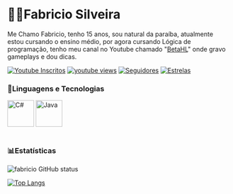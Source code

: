 # 👨‍💻Fabricio Silveira
 
 Me Chamo Fabricio, tenho 15 anos, sou natural da paraíba, atualmente estou cursando o ensino médio, por agora cursando Lógica de programação, tenho meu canal no Youtube chamado "[BetaHL](https://www.youtube.com/@BetaHL)" onde gravo gameplays e dou dicas.

  <p alig="left">
      <a href="https://www.youtube.com/@BetaHL">
         <img alt="Youtube Inscritos" title="Inscreva-se" src="https://custom-icon-badges.demolab.com/youtube/channel/subscribers/UCzJq9AHqtU5NcN5pdAr-_9g?color=%23E05D44&label=Inscritos&logo=video&logoColor=white&style=for-the-badge&labelColor=CE4630"/></a> 
      <a href="https://www.youtube.com/@BetaHL">
         <img alt="youtube views" title="Minhas Views" src="https://custom-icon-badges.demolab.com/youtube/channel/views/UCzJq9AHqtU5NcN5pdAr-_9g?color=%23E1AD0E&logo=eye&logoColor=white&style=for-the-badge&labelColor=C79600"/></a> 
      <a href="https://github.com/Fabricio-Silveira">
         <img alt="Seguidores" title="Siga-me no Github" src="https://custom-icon-badges.demolab.com/github/followers/fabriciosilveira?color=236ad3&labelColor=1155ba&style=for-the-badge&logo=person-add&label=seguidores&logoColor=white"/></a>
      <a href="https://github.com/Fabricio-Silveira?tab=repositories&sort=stargazers">
         <img alt="Estrelas" title="Total de Estrelas no GitHub" src="https://custom-icon-badges.demolab.com/github/stars/Fabriciosilveira?color=55960c&style=for-the-badge&labelColor=488207&logo=star&label=estrelas"/></a>
   </p>



### 🤖Linguagens e Tecnologias

  <img 
      alig="left"
      alt="C#"
      title="C#"
      width="60px"
      src="https://cdn.jsdelivr.net/gh/devicons/devicon@latest/icons/csharp/csharp-original.svg" 
  />
          <img 
      alig="left"
      alt="Java"
      title="Java"
      width="60px"
      src="https://cdn.jsdelivr.net/gh/devicons/devicon@latest/icons/java/java-original-wordmark.svg" 
  />
   <br/>
   <br/>

### 📊Estatísticas


 
 ![fabricio GitHub status](https://github-readme-stats.vercel.app/api?username=fabriciosilveira&show_icons=true&theme=tokyonight&include_all_commits=true&locale=pt-br)
 



   [![Top Langs](https://github-readme-stats.vercel.app/api/top-langs/?username=fabriciosilveira&layout=donut&theme=tokyonight&locale=pt-br&langs_count=9)](https://github.com/fabriciosilveira/github-readme-stats)


>
